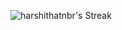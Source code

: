 ![harshithatnbr's Streak](https://github-readme-streak-stats.herokuapp.com/?user=harshithatnbr&theme=yeblu&hide_border=true)
